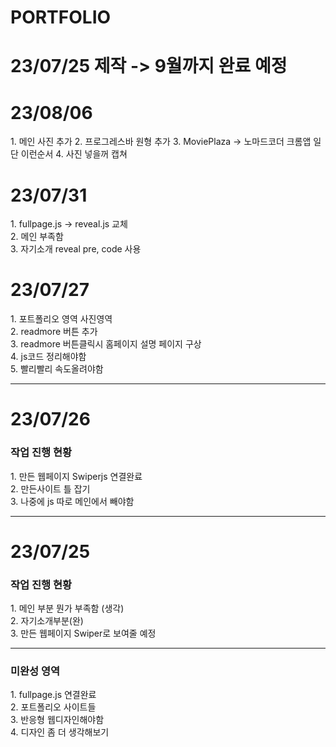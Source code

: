 # PORTFOLIO  

<h1>23/07/25 제작 -> 9월까지 완료 예정</h1> 

<h1>23/08/06</h1>
1. 메인 사진 추가
2. 프로그레스바 원형 추가
3. MoviePlaza -> 노마드코더 크롬앱 일단 이런순서
4. 사진 넣을꺼 캡쳐

<h1>23/07/31</h1>
1. fullpage.js -> reveal.js 교체<br>
2. 메인 부족함 <br>
3. 자기소개 reveal pre, code 사용 

<h1>23/07/27</h1>
1. 포트폴리오 영역 사진영역<br>
2. readmore 버튼 추가<Br>
3. readmore 버튼클릭시 홈페이지 설명 페이지 구상<Br>
4. js코드 정리해야함<br>
5. 빨리빨리 속도올려야함<br>

<hr>
<h1>23/07/26</h1>
<h3>작업 진행 현황</h3>
1. 만든 웹페이지 Swiperjs 연결완료 <Br>
2. 만든사이트 틀 잡기<br>
3. 나중에 js 따로 메인에서 빼야함
<hr>
<h1>23/07/25</h1>
<h3>작업 진행 현황</h3>
1. 메인 부분 뭔가 부족함 (생각) <br>
2. 자기소개부분(완) <br>
3. 만든 웹페이지 Swiper로 보여줄 예정
<hr>

<h3>미완성 영역</h3>
1. fullpage.js 연결완료<br>
2. 포트폴리오 사이트들 <br>
3. 반응형 웹디자인해야함<br>
4. 디자인 좀 더 생각해보기

